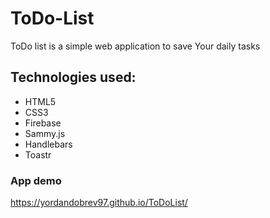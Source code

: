 # ToDo-List
ToDo list is a simple web application to save Your daily tasks

## Technologies used:
- HTML5
- CSS3
- Firebase
- Sammy.js
- Handlebars
- Toastr

### App demo
https://yordandobrev97.github.io/ToDoList/
